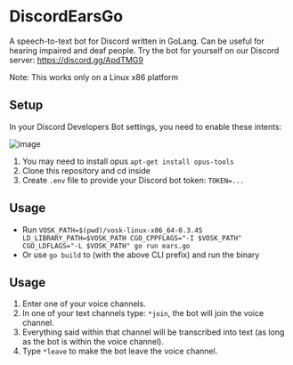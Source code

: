# DiscordEarsGo

A speech-to-text bot for Discord written in GoLang. Can be useful for hearing impaired and deaf people. Try the bot for yourself on our Discord server: https://discord.gg/ApdTMG9

Note: This works only on a Linux x86 platform


## Setup

In your Discord Developers Bot settings, you need to enable these intents:

![image](https://github.com/inevolin/DiscordEarsBot/assets/53948000/6e926a75-a709-435a-b4f8-e9f8f0226856)

1. You may need to install opus `apt-get install opus-tools`
2. Clone this repository and cd inside
3. Create `.env` file to provide your Discord bot token: `TOKEN=...`

## Usage
- Run `VOSK_PATH=$(pwd)/vosk-linux-x86_64-0.3.45 LD_LIBRARY_PATH=$VOSK_PATH CGO_CPPFLAGS="-I $VOSK_PATH" CGO_LDFLAGS="-L $VOSK_PATH" go run ears.go`
- Or use `go build` to (with the above CLI prefix) and run the binary

## Usage
1. Enter one of your voice channels.
2. In one of your text channels type: `*join`, the bot will join the voice channel.
3. Everything said within that channel will be transcribed into text (as long as the bot is within the voice channel).
4. Type `*leave` to make the bot leave the voice channel.
